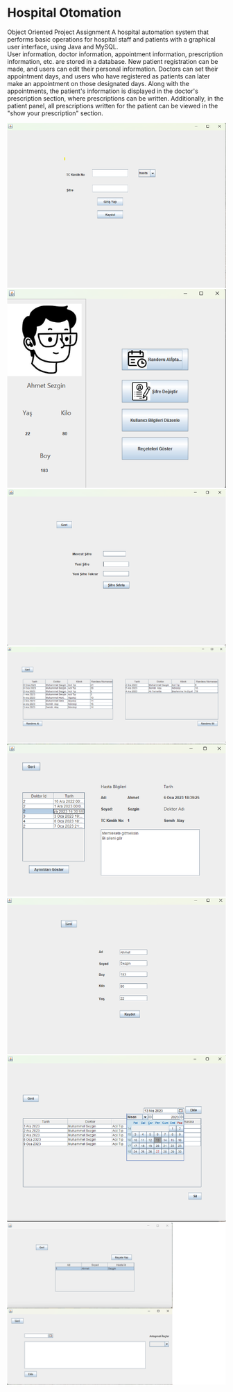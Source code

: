 # Hospital Otomation
Object Oriented Project Assignment
A hospital automation system that performs basic operations for hospital staff and patients with a graphical user interface, using Java and MySQL.
<br>
User information, doctor information, appointment information, prescription information, etc. are stored in a database. New patient registration can be made, and users can edit their personal information. Doctors can set their appointment days, and users who have registered as patients can later make an appointment on those designated days. Along with the appointments, the patient's information is displayed in the doctor's prescription section, where prescriptions can be written. Additionally, in the patient panel, all prescriptions written for the patient can be viewed in the "show your prescription" section.

![](Hastane/src/resimler/rdmp1.png)
![](Hastane/src/resimler/rdmp2.png)
![](Hastane/src/resimler/rdmp3.png)
![](Hastane/src/resimler/rdmp4.png)
![](Hastane/src/resimler/rdmp5.png)
![](Hastane/src/resimler/rdmp6.png)
![](Hastane/src/resimler/rdmp7.png)
![](Hastane/src/resimler/rdmp8.png)
